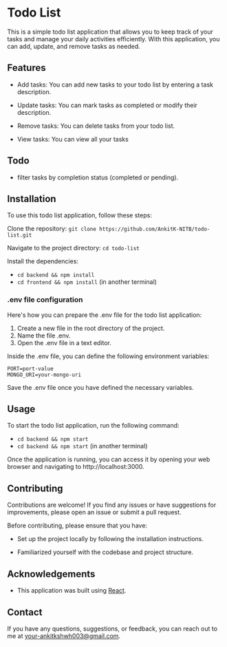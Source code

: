 # Todo List

This is a simple todo list application that allows you to keep track of your tasks and manage your daily activities efficiently. With this application, you can add, update, and remove tasks as needed.

## Features
- Add tasks: You can add new tasks to your todo list by entering a task description.

- Update tasks: You can mark tasks as completed or modify their description.

- Remove tasks: You can delete tasks from your todo list.

- View tasks: You can view all your tasks

## Todo
- filter tasks by completion status (completed or pending).

## Installation

To use this todo list application, follow these steps:

Clone the repository:
`git clone https://github.com/AnkitK-NITB/todo-list.git`

Navigate to the project directory: 
`cd todo-list`

Install the dependencies: 
- `cd backend && npm install`
- `cd frontend && npm install` (in another terminal)

### .env file configuration
Here's how you can prepare the .env file for the todo list application:

1. Create a new file in the root directory of the project.
2. Name the file .env.
3. Open the .env file in a text editor.

Inside the .env file, you can define the following environment variables:
```
PORT=port-value
MONGO_URI=your-mongo-uri
```
Save the .env file once you have defined the necessary variables.

## Usage
To start the todo list application, run the following command:
- `cd backend && npm start`
- `cd backend && npm start` (in another terminal)

Once the application is running, you can access it by opening your web browser and navigating to http://localhost:3000.

## Contributing

Contributions are welcome! If you find any issues or have suggestions for improvements, please open an issue or submit a pull request.

Before contributing, please ensure that you have:

- Set up the project locally by following the installation instructions.

- Familiarized yourself with the codebase and project structure.

## Acknowledgements
- This application was built using [React](reactjs.org).

## Contact
If you have any questions, suggestions, or feedback, you can reach out to me at your-ankitkshwh003@gmail.com.
